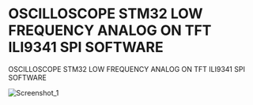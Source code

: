 # OSCILLOSCOPE STM32 LOW FREQUENCY ANALOG ON TFT ILI9341 SPI SOFTWARE
OSCILLOSCOPE STM32 LOW FREQUENCY ANALOG ON TFT ILI9341 SPI SOFTWARE

![Screenshot_1](https://github.com/offpic/OSCILLOSCOPE-STM32-LOW-FREQUENCY-ANALOG-ON-TFT-ILI9341-SPI-SOFTWARE/assets/31142397/48ba1270-8ada-40d5-a468-872eeacea7c7)

